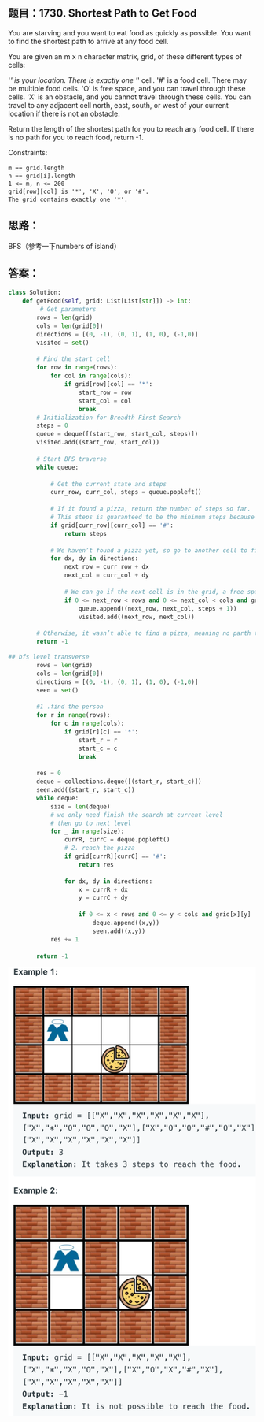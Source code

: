## 题目：1730. Shortest Path to Get Food
You are starving and you want to eat food as quickly as possible. You want to find the shortest path to arrive at any food cell.

You are given an m x n character matrix, grid, of these different types of cells:

'*' is your location. There is exactly one '*' cell.
'#' is a food cell. There may be multiple food cells.
'O' is free space, and you can travel through these cells.
'X' is an obstacle, and you cannot travel through these cells.
You can travel to any adjacent cell north, east, south, or west of your current location if there is not an obstacle.

Return the length of the shortest path for you to reach any food cell. If there is no path for you to reach food, return -1.

Constraints:
```
m == grid.length
n == grid[i].length
1 <= m, n <= 200
grid[row][col] is '*', 'X', 'O', or '#'.
The grid contains exactly one '*'.
```
## 思路：
BFS（参考一下numbers of island）

## 答案：
```python
class Solution:
    def getFood(self, grid: List[List[str]]) -> int:
         # Get parameters
        rows = len(grid)
        cols = len(grid[0])
        directions = [(0, -1), (0, 1), (1, 0), (-1,0)]
        visited = set()

        # Find the start cell
        for row in range(rows):
            for col in range(cols):
                if grid[row][col] == '*':
                    start_row = row
                    start_col = col
                    break
        # Initialization for Breadth First Search
        steps = 0
        queue = deque([(start_row, start_col, steps)])
        visited.add((start_row, start_col))

        # Start BFS traverse
        while queue:
            
            # Get the current state and steps
            curr_row, curr_col, steps = queue.popleft()

            # If it found a pizza, return the number of steps so far.
            # This steps is guaranteed to be the minimum steps because we use BFS
            if grid[curr_row][curr_col] == '#':
                return steps

            # We haven’t found a pizza yet, so go to another cell to find it
            for dx, dy in directions:
                next_row = curr_row + dx
                next_col = curr_col + dy

                # We can go if the next cell is in the grid, a free space, not visited yet, and either a free space or pizza place
                if 0 <= next_row < rows and 0 <= next_col < cols and grid[next_row][next_col]!= 'X' and (next_row, next_col) not in visited:
                    queue.append((next_row, next_col, steps + 1))
                    visited.add((next_row, next_col))

        # Otherwise, it wasn’t able to find a pizza, meaning no parth to find the pizza so return -1
        return -1
```
```python
## bfs level transverse
        rows = len(grid)
        cols = len(grid[0])
        directions = [(0, -1), (0, 1), (1, 0), (-1,0)]
        seen = set()
        
        #1 .find the person
        for r in range(rows):
            for c in range(cols):
                if grid[r][c] == '*':
                    start_r = r
                    start_c = c
                    break
        
        res = 0
        deque = collections.deque([(start_r, start_c)])
        seen.add((start_r, start_c))
        while deque:
            size = len(deque)
            # we only need finish the search at current level 
            # then go to next level
            for _ in range(size):
                currR, currC = deque.popleft()
                # 2. reach the pizza
                if grid[currR][currC] == '#':
                    return res

                for dx, dy in directions:
                    x = currR + dx
                    y = currC + dy

                    if 0 <= x < rows and 0 <= y < cols and grid[x][y] != 'X' and (x,y) not in seen:
                        deque.append((x,y))
                        seen.add((x,y))
            res += 1
        
        return -1
```

![a](https://github.com/SSRRBB/Leetcode/blob/main/Images/410.png)
